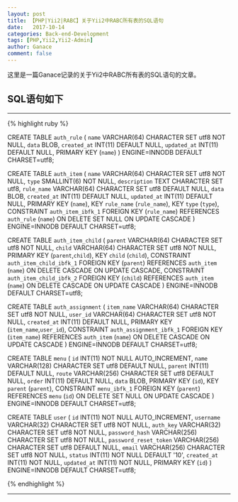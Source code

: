 ```yaml
---
layout: post
title: 【PHP|Yii2|RABC】关于Yii2中RABC所有表的SQL语句
date:   2017-10-14
categories: Back-end-Development
tags: [PHP,Yii2,Yii2-Admin]
author: Ganace
comment: false
---
```


这里是一篇Ganace记录的关于Yii2中RABC所有表的SQL语句的文章。


## SQL语句如下

---

{% highlight ruby %}

CREATE TABLE `auth_rule` (
  `name` VARCHAR(64) CHARACTER SET utf8 NOT NULL,
  `data` BLOB,
  `created_at` INT(11) DEFAULT NULL,
  `updated_at` INT(11) DEFAULT NULL,
  PRIMARY KEY (`name`)
) ENGINE=INNODB DEFAULT CHARSET=utf8;

CREATE TABLE `auth_item` (
  `name` VARCHAR(64) CHARACTER SET utf8 NOT NULL,
  `type` SMALLINT(6) NOT NULL,
  `description` TEXT CHARACTER SET utf8,
  `rule_name` VARCHAR(64) CHARACTER SET utf8 DEFAULT NULL,
  `data` BLOB,
  `created_at` INT(11) DEFAULT NULL,
  `updated_at` INT(11) DEFAULT NULL,
  PRIMARY KEY (`name`),
  KEY `rule_name` (`rule_name`),
  KEY `type` (`type`),
  CONSTRAINT `auth_item_ibfk_1` FOREIGN KEY (`rule_name`) REFERENCES `auth_rule` (`name`) ON DELETE SET NULL ON UPDATE CASCADE
) ENGINE=INNODB DEFAULT CHARSET=utf8;

CREATE TABLE `auth_item_child` (
  `parent` VARCHAR(64) CHARACTER SET utf8 NOT NULL,
  `child` VARCHAR(64) CHARACTER SET utf8 NOT NULL,
  PRIMARY KEY (`parent`,`child`),
  KEY `child` (`child`),
  CONSTRAINT `auth_item_child_ibfk_1` FOREIGN KEY (`parent`) REFERENCES `auth_item` (`name`) ON DELETE CASCADE ON UPDATE CASCADE,
  CONSTRAINT `auth_item_child_ibfk_2` FOREIGN KEY (`child`) REFERENCES `auth_item` (`name`) ON DELETE CASCADE ON UPDATE CASCADE
) ENGINE=INNODB DEFAULT CHARSET=utf8;

CREATE TABLE `auth_assignment` (
  `item_name` VARCHAR(64) CHARACTER SET utf8 NOT NULL,
  `user_id` VARCHAR(64) CHARACTER SET utf8 NOT NULL,
  `created_at` INT(11) DEFAULT NULL,
  PRIMARY KEY (`item_name`,`user_id`),
  CONSTRAINT `auth_assignment_ibfk_1` FOREIGN KEY (`item_name`) REFERENCES `auth_item` (`name`) ON DELETE CASCADE ON UPDATE CASCADE
) ENGINE=INNODB DEFAULT CHARSET=utf8;

CREATE TABLE `menu` (
  `id` INT(11) NOT NULL AUTO_INCREMENT,
  `name` VARCHAR(128) CHARACTER SET utf8 DEFAULT NULL,
  `parent` INT(11) DEFAULT NULL,
  `route` VARCHAR(256) CHARACTER SET utf8 DEFAULT NULL,
  `order` INT(11) DEFAULT NULL,
  `data` BLOB,
  PRIMARY KEY (`id`),
  KEY `parent` (`parent`),
  CONSTRAINT `menu_ibfk_1` FOREIGN KEY (`parent`) REFERENCES `menu` (`id`) ON DELETE SET NULL ON UPDATE CASCADE
) ENGINE=INNODB DEFAULT CHARSET=utf8;

CREATE TABLE `user` (
  `id` INT(11) NOT NULL AUTO_INCREMENT,
  `username` VARCHAR(32) CHARACTER SET utf8 NOT NULL,
  `auth_key` VARCHAR(32) CHARACTER SET utf8 NOT NULL,
  `password_hash` VARCHAR(256) CHARACTER SET utf8 NOT NULL,
  `password_reset_token` VARCHAR(256) CHARACTER SET utf8 DEFAULT NULL,
  `email` VARCHAR(256) CHARACTER SET utf8 NOT NULL,
  `status` INT(11) NOT NULL DEFAULT '10',
  `created_at` INT(11) NOT NULL,
  `updated_at` INT(11) NOT NULL,
  PRIMARY KEY (`id`)
) ENGINE=INNODB DEFAULT CHARSET=utf8;

{% endhighlight %}

---